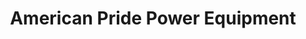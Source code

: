 ---
title: "American Pride Power Equipment"
url: /zanesville/american-pride-power-equipment/
shop: trade
---